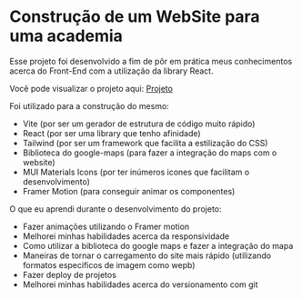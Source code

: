 # Construção de um WebSite para uma academia

Esse projeto foi desenvolvido a fim de pôr em prática meus conhecimentos acerca do Front-End com a utilização da library React.

Você pode visualizar o projeto aqui: <a href="https://proj-academia.vercel.app" target="_blank">Projeto</a>

Foi utilizado para a construção do mesmo:
- Vite (por ser um gerador de estrutura de código muito rápido)
- React (por ser uma library que tenho afinidade)
- Tailwind (por ser um framework que facilita a estilização do CSS)
- Biblioteca do google-maps (para fazer a integração do maps com o website)
- MUI Materials Icons (por ter inúmeros icones que facilitam o desenvolvimento)
- Framer Motion (para conseguir animar os componentes)

O que eu aprendi durante o desenvolvimento do projeto:
- Fazer animações utilizando o Framer motion
- Melhorei minhas habilidades acerca da responsividade
- Como utilizar a biblioteca do google maps e fazer a integração do mapa
- Maneiras de tornar o carregamento do site mais rápido (utilizando formatos especificos de imagem como wepb)
- Fazer deploy de projetos
- Melhorei minhas habilidades acerca do versionamento com git
